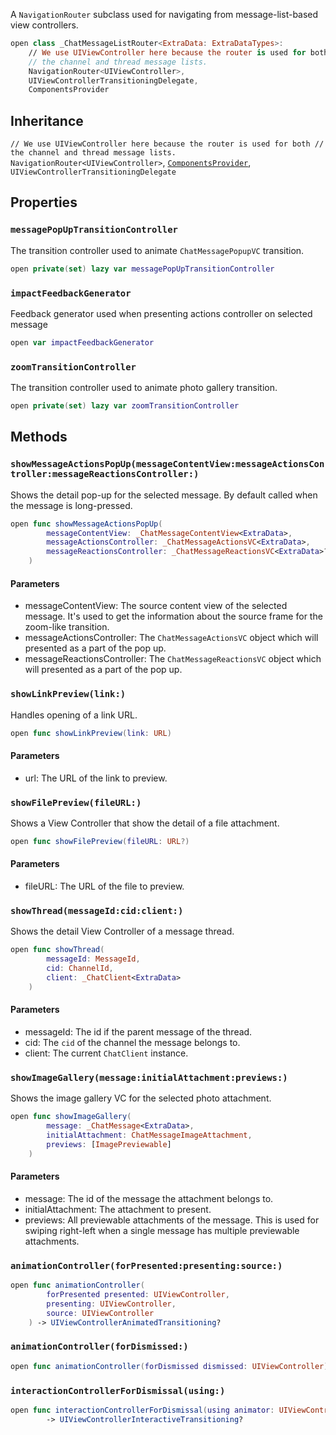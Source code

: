 
A `NavigationRouter` subclass used for navigating from message-list-based view controllers.

``` swift
open class _ChatMessageListRouter<ExtraData: ExtraDataTypes>:
    // We use UIViewController here because the router is used for both
    // the channel and thread message lists.
    NavigationRouter<UIViewController>,
    UIViewControllerTransitioningDelegate,
    ComponentsProvider
```

## Inheritance

`// We use UIViewController here because the router is used for both // the channel and thread message lists. NavigationRouter<UIViewController>`, [`ComponentsProvider`](../Utils/ComponentsProvider), `UIViewControllerTransitioningDelegate`

## Properties

### `messagePopUpTransitionController`

The transition controller used to animate `ChatMessagePopupVC` transition.

``` swift
open private(set) lazy var messagePopUpTransitionController 
```

### `impactFeedbackGenerator`

Feedback generator used when presenting actions controller on selected message

``` swift
open var impactFeedbackGenerator 
```

### `zoomTransitionController`

The transition controller used to animate photo gallery transition.

``` swift
open private(set) lazy var zoomTransitionController 
```

## Methods

### `showMessageActionsPopUp(messageContentView:messageActionsController:messageReactionsController:)`

Shows the detail pop-up for the selected message. By default called when the message is long-pressed.

``` swift
open func showMessageActionsPopUp(
        messageContentView: _ChatMessageContentView<ExtraData>,
        messageActionsController: _ChatMessageActionsVC<ExtraData>,
        messageReactionsController: _ChatMessageReactionsVC<ExtraData>?
    ) 
```

#### Parameters

  - messageContentView: The source content view of the selected message. It's used to get the information about the source frame for the zoom-like transition.
  - messageActionsController: The `ChatMessageActionsVC` object which will presented as a part of the pop up.
  - messageReactionsController: The `ChatMessageReactionsVC` object which will presented as a part of the pop up.

### `showLinkPreview(link:)`

Handles opening of a link URL.

``` swift
open func showLinkPreview(link: URL) 
```

#### Parameters

  - url: The URL of the link to preview.

### `showFilePreview(fileURL:)`

Shows a View Controller that show the detail of a file attachment.

``` swift
open func showFilePreview(fileURL: URL?) 
```

#### Parameters

  - fileURL: The URL of the file to preview.

### `showThread(messageId:cid:client:)`

Shows the detail View Controller of a message thread.

``` swift
open func showThread(
        messageId: MessageId,
        cid: ChannelId,
        client: _ChatClient<ExtraData>
    ) 
```

#### Parameters

  - messageId: The id if the parent message of the thread.
  - cid: The `cid` of the channel the message belongs to.
  - client: The current `ChatClient` instance.

### `showImageGallery(message:initialAttachment:previews:)`

Shows the image gallery VC for the selected photo attachment.

``` swift
open func showImageGallery(
        message: _ChatMessage<ExtraData>,
        initialAttachment: ChatMessageImageAttachment,
        previews: [ImagePreviewable]
    ) 
```

#### Parameters

  - message: The id of the message the attachment belongs to.
  - initialAttachment: The attachment to present.
  - previews: All previewable attachments of the message. This is used for swiping right-left when a single message has multiple previewable attachments.

### `animationController(forPresented:presenting:source:)`

``` swift
open func animationController(
        forPresented presented: UIViewController,
        presenting: UIViewController,
        source: UIViewController
    ) -> UIViewControllerAnimatedTransitioning? 
```

### `animationController(forDismissed:)`

``` swift
open func animationController(forDismissed dismissed: UIViewController) -> UIViewControllerAnimatedTransitioning? 
```

### `interactionControllerForDismissal(using:)`

``` swift
open func interactionControllerForDismissal(using animator: UIViewControllerAnimatedTransitioning)
        -> UIViewControllerInteractiveTransitioning? 
```
